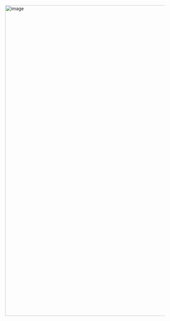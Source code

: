 <img width="1535" height="982" alt="image" src="https://github.com/user-attachments/assets/9b5a5f9d-76cd-406c-9024-6edc78e00ab0" />
